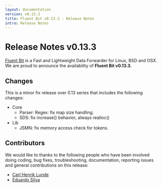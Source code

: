```yaml
---
layout: documentation
version: v0.13.3
title: Fluent Bit v0.13.3 - Release Notes
intro: Release Notes
---
```


# Release Notes v0.13.3

[Fluent Bit](http://fluentbit.io) is a Fast and Lightweight Data Forwarder for Linux, BSD and OSX. We are proud to announce the availability of __Fluent Bit v0.13.3__.

## Changes

This is a minor fix release over 0.13 series that includes the following changes:

- Core
    - Parser: Regex: fix map size handling.
    - SDS: fix increase() behavior, always realloc()
- Lib
    - JSMN: fix memory access check for tokens.

## Contributors

We would like to thanks to the following people who have been involved doing coding, bug fixes, troubleshooting, documentation, reporting issues and general contributions on this release:

- [Carl Henrik Lunde]()
- [Eduardo Silva](https://github.com/edsiper)
